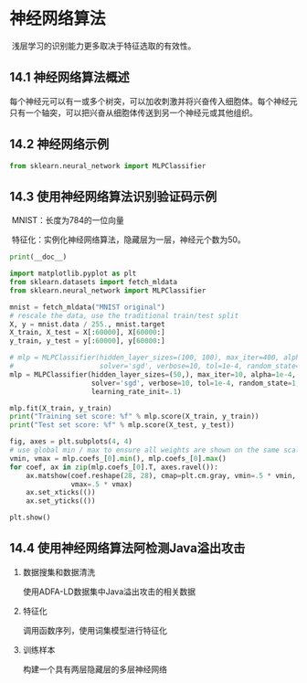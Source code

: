 # 神经网络算法

​	浅层学习的识别能力更多取决于特征选取的有效性。

## 14.1 神经网络算法概述

​	每个神经元可以有一或多个树突，可以加收刺激并将兴奋传入细胞体。每个神经元只有一个轴突，可以把兴奋从细胞体传送到另一个神经元或其他组织。

## 14.2 神经网络示例

```python
from sklearn.neural_network import MLPClassifier
```

## 14.3 使用神经网络算法识别验证码示例

​	MNIST：长度为784的一位向量

​	特征化：实例化神经网络算法，隐藏层为一层，神经元个数为50。

```python
print(__doc__)

import matplotlib.pyplot as plt
from sklearn.datasets import fetch_mldata
from sklearn.neural_network import MLPClassifier

mnist = fetch_mldata("MNIST original")
# rescale the data, use the traditional train/test split
X, y = mnist.data / 255., mnist.target
X_train, X_test = X[:60000], X[60000:]
y_train, y_test = y[:60000], y[60000:]

# mlp = MLPClassifier(hidden_layer_sizes=(100, 100), max_iter=400, alpha=1e-4,
#                     solver='sgd', verbose=10, tol=1e-4, random_state=1)
mlp = MLPClassifier(hidden_layer_sizes=(50,), max_iter=10, alpha=1e-4,
                    solver='sgd', verbose=10, tol=1e-4, random_state=1,
                    learning_rate_init=.1)

mlp.fit(X_train, y_train)
print("Training set score: %f" % mlp.score(X_train, y_train))
print("Test set score: %f" % mlp.score(X_test, y_test))

fig, axes = plt.subplots(4, 4)
# use global min / max to ensure all weights are shown on the same scale
vmin, vmax = mlp.coefs_[0].min(), mlp.coefs_[0].max()
for coef, ax in zip(mlp.coefs_[0].T, axes.ravel()):
    ax.matshow(coef.reshape(28, 28), cmap=plt.cm.gray, vmin=.5 * vmin,
               vmax=.5 * vmax)
    ax.set_xticks(())
    ax.set_yticks(())

plt.show()
```

## 14.4 使用神经网络算法阿检测Java溢出攻击

1. 数据搜集和数据清洗

   使用ADFA-LD数据集中Java溢出攻击的相关数据

2. 特征化

   调用函数序列，使用词集模型进行特征化

3. 训练样本

   构建一个具有两层隐藏层的多层神经网络